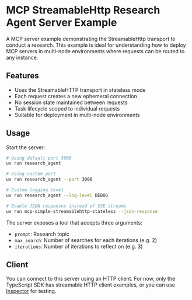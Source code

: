 
# MCP StreamableHttp Research Agent Server Example

A MCP server example demonstrating the StreamableHttp transport to conduct a research. This example is ideal for understanding how to deploy MCP servers in multi-node environments where requests can be routed to any instance.

## Features

- Uses the StreamableHTTP transport in stateless mode
- Each request creates a new ephemeral connection
- No session state maintained between requests
- Task lifecycle scoped to individual requests
- Suitable for deployment in multi-node environments


## Usage

Start the server:

```bash
# Using default port 3000
uv run research_agent

# Using custom port
uv run research_agent --port 3000

# Custom logging level
uv run research_agent --log-level DEBUG

# Enable JSON responses instead of SSE streams
uv run mcp-simple-streamablehttp-stateless --json-response

```

The server exposes a tool  that accepts three arguments:

- `prompt`: Research topic
- `max_search`: Number of searches for each iterations (e.g. 2)
- `iterations`: Number of iterations to reflect on (e.g. 3)


## Client

You can connect to this server using an HTTP client. For now, only the TypeScript SDK has streamable HTTP client examples, or you can use [Inspector](https://github.com/modelcontextprotocol/inspector) for testing.
